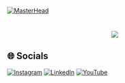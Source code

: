 [![MasterHead](https://mir-s3-cdn-cf.behance.net/project_modules/max_1200/6e069285593141.5d80c5701f629.gif)](https://psglogin.in)
<h1 align="center">
    <img src="https://readme-typing-svg.herokuapp.com?font=Righteous&size=50&pause=1000&color=F7581C&background=000000&center=true&vCenter=true&width=900&lines=LOGIN+2023;" />
</h1>



## 🌐 Socials
[![Instagram](https://img.shields.io/badge/Instagram-%23E4405F.svg?logo=Instagram&logoColor=white)](https://instagram.com/https://www.instagram.com/loginpsgtech/) [![LinkedIn](https://img.shields.io/badge/LinkedIn-%230077B5.svg?logo=linkedin&logoColor=white)](https://linkedin.com/in/https://www.linkedin.com/in/login-2023-psgtech/) [![YouTube](https://img.shields.io/badge/YouTube-%23FF0000.svg?logo=YouTube&logoColor=white)](https://youtube.com/@https://www.youtube.com/@LoginPSGTech) 

